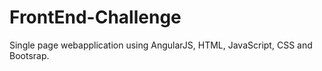 # FrontEnd-Challenge
Single page webapplication using AngularJS, HTML, JavaScript, CSS and Bootsrap.
